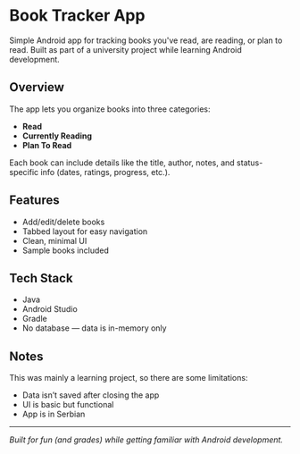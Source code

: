 # Book Tracker App

Simple Android app for tracking books you've read, are reading, or plan to read. Built as part of a university project while learning Android development.

## Overview

The app lets you organize books into three categories:
- **Read**
- **Currently Reading**
- **Plan To Read**

Each book can include details like the title, author, notes, and status-specific info (dates, ratings, progress, etc.).

## Features

- Add/edit/delete books
- Tabbed layout for easy navigation
- Clean, minimal UI
- Sample books included

## Tech Stack

- Java
- Android Studio
- Gradle
- No database — data is in-memory only

## Notes

This was mainly a learning project, so there are some limitations:
- Data isn’t saved after closing the app
- UI is basic but functional
- App is in Serbian

---

*Built for fun (and grades) while getting familiar with Android development.*
